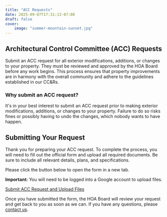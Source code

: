 ```yaml
---
title: "ACC Requests"
date: 2025-09-07T17:31:13-07:00
draft: false
cover:
    image: "summer-mountain-sunset.jpg"
---
```


## Architectural Control Committee (ACC) Requests

Submit an ACC request for all exterior modifications, additions, or changes to your property. They must be reviewed and approved by the HOA Board before any work begins. This process ensures that property improvements are in harmony with the overall community and adhere to the guidelines established in our CC&Rs.

### Why submit an ACC request?

It's in your best interest to submit an ACC request prior to making exterior modifications, additions, or changes to your property. Failure to do so risks fines or possibly having to undo the changes, which nobody wants to have happen.

## Submitting Your Request

Thank you for preparing your ACC request. To complete the process, you will need to fill out the official form and upload all required documents. Be sure to include all relevant details, plans, and specifications.

Please click the button below to open the form in a new tab.

**Important:** You will need to be logged into a Google account to upload files.

<a href="https://docs.google.com/forms/d/e/1FAIpQLSe0dM9PN95WN6t_8WLkovve2VFCOX5bWN6uHWEiNQ9tUXyhOA/viewform?usp=header" target="_blank" rel="noopener noreferrer" class="button">
  Submit ACC Request and Upload Files
</a>

Once you have submitted the form, the HOA Board will review your request and get back to you as soon as we can. If you have any questions, please [contact us](/contact/).
